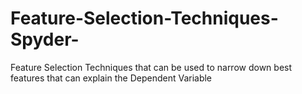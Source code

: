 # Feature-Selection-Techniques-Spyder-

Feature Selection Techniques that can be used to narrow down best features that can explain the Dependent Variable
